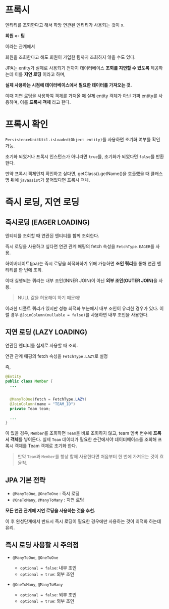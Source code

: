 # 프록시

엔티티를 조회한다고 해서 하앙 연관된 엔티티가 사용되는 것이 x.

**회원 <- 팀**

이라는 관계에서

회원을 조회한다고 해도 회원이 가입한 팀까지 조회하지 않을 수도 있다.

JPA는 entity가 실제로 사용되기 전까지 데이터베이스 **조회를 지연할 수 있도록** 제공하는데 이를 **지연 로딩** 이라고 하며,

**실제 사용하는 시점에 데이터베이스에서 필요한 데이터를 가져오는 것.**

이때 지연 로딩을 사용하여 객체를 가져올 때 실제 entity 객체가 아닌 가짜 entity를 사용하며, 이를 **프록시 객체** 라고 한다.

# 프록시 확인

``PersistenceUnitUtil.isLoaded(Object entity)``를 사용하면 초기화 여부를 확인 가능.

초기화 되었거나 프록시 인스턴스가 아니라면 ``true``를, 초기화가 되었다면 ``false``를 반환한다.

만약 프록시 객체인지 확인하고 싶다면, getClass().getName()을 호출했을 때 클래스명 뒤에 ``javassist``가 붙어있다면 프록시 객체.

# 즉시 로딩, 지연 로딩

## 즉시로딩 (EAGER LOADING)

엔티티를 조회할 때 연관된 엔티티를 함께 조회한다.

즉시 로딩을 사용하고 싶다면 연관 관계 매핑의 fetch 속성을 ``FetchType.EAGER``를 사용.

하이버네이트(jpa)는 즉시 로딩을 최적화하기 위해 가능하면 **조인 쿼리**를 통해 연관 엔티티를 한 번에 조회.

이때 실행되는 쿼리는 내부 조인(INNER JOIN)이 아닌 <strong>외부 조인(OUTER JOIN)</strong>을 사용.

> NULL 값을 허용해야 하기 때문에!

이러한 디폴트 쿼리가 있지만 성능 최적화 부분에서 내부 조인이 유리한 경우가 있다. 이럴 경우 ``@JoinColumn(nullable = false)``를 사용하면 내부 조인을 사용한다.

## 지연 로딩 (LAZY LOADING)

연관된 엔티티를 실제로 사용할 때 조회.

연관 관계 매핑의 fetch 속성을 ``FetchType.LAZY``로 설정

즉,

```java
@Entity
public class Member {
  ...


  @ManyToOne(fetch = FetchType.LAZY)
  @JoinColumn(name = "TEAM_ID")
  private Team team;

  ...
}
```
이 있을 경우, ``Member``를 조회하면 ``Team``을 바로 조회하지 않고, team 멤버 변수에 **프록시 객체**를 넣어둔다. 실제 ``Team`` 데이터가 필요한 순간에서야 데이터베이스를 조회해 프록시 객체를 Team 객체로 초기화 한다.

> 만약 ``Team``과 ``Member``를 항상 함께 사용한다면 처음부터 한 번에 가져오는 것이 효율적.


## JPA 기본 전략

* ``@ManyToOne``, ``@OneToOne`` : 즉시 로딩
* ``@OneToMany``, ``@ManyToMany`` : 지연 로딩

**모든 연관 관계에 지연 로딩을 사용하는 것을 추천.**

이 후 완성단계에서 반드시 즉시 로딩이 필요한 경우에만 사용하는 것이 최적화 하는데 유리.

## 즉시 로딩 사용할 시 주의점

* ``@ManyToOne``, ``@OneToOne``
  * ``optional = false``: 내부 조인
  * ``optional = true``: 외부 조인

* ``@OneToMany``, ``@ManyToMany``
  * ``optional = false``: 외부 조인
  * ``optional = true``: 외부 조인
    
